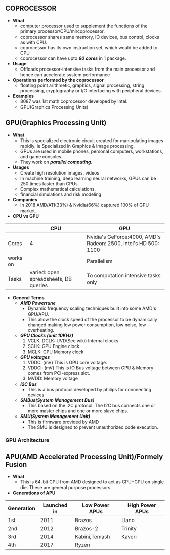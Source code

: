 ## COPROCESSOR
- **What**
	- computer processor used to supplement the functions of the primary processor/CPU/mircoprocessor.
	- coprocessor shares same memory, IO devices, bus control, clocks as with CPU.
	- coprocessor has its own instruction set, which would be added to CPU
	- coprocessor can have upto ***60 cores*** in 1 package.
- **Usage**
	- Offloads processor-intensive tasks from the main processor and hence can accelerate system performance
- **Operations performed by the coprocessor**
	- floating point arithmetic, graphics, signal processing, string processing, cryptography or I/O interfacing with peripheral devices.	
- **Examples**
	- 8087 was 1st math coprocessor developed by intel.
	- GPU(Graphics Processing Units)
	
## GPU(Graphics Processing Unit)
- **What**
	- This is specialized electronic circuit created for manipulating images rapidly. ie Specialized in Graphics & Image processing.
	- GPUs are used in mobile phones, personal computers, workstations, and game consoles.
	- They work on ***parallel computing***.
- **Usages**
	- Create high resolution images, videos
	- In machine training, deep learning neural networks, GPUs can be 250 times faster than CPUs.
	- Complex mathematical calculations.
	- financial simulations and risk modeling
- **Companies**
	- In 2018 AMD/ATI(33%) & Nvidia(66%) captured 100% of GPU market.	
- **CPU vs GPU**

|  | CPU | GPU |
| --- | --- | --- |
| Cores | 4 | Nvidia's GeForce:4000, AMD's Radeon: 2500, Intel's HD 500: 1100 |
| works on | | Parallelism |
| Tasks | varied: open spreadsheets, DB queries | To computation intensive tasks only |
	
- **General Terms**
	- ***AMD Powertune***
		- Dynamic frequency scaling techniques built into some AMD's GPU/APU.
		- This allow the clock speed of the processor to be dynamically changed making low power consumption, low noise, low overheating.
	- ***GPU Clocks (unit 10KHz)***
		1. VCLK, DCLK: UVD(See wiki) Internal clocks
		2. SCLK: GPU Engine clock
		3. MCLK: GPU Memory clock
	- ***GPU voltages***
		1. VDDC: (mV) This is GPU core voltage.
		2. VDDCI: (mV) This is IO Bus voltage between GPU & Memory comes from PCI-express slot.
		3. MVDD: Memory voltage
	- ***I2C Bus***
		- This is a bus protocol developed by philips for connnecting devices
	- ***SMBus(System Management Bus)***		
		- This based on the I2C protocol. The I2C bus connects one or more master chips and one or more slave chips.
	- ***SMU(System Management Unit)***
		- This is firmware provided by AMD
		- The SMU is designed to prevent unauthorized code execution. 

### GPU Architecture

## APU(AMD Accelerated Processing Unit)/Formely Fusion
- **What**
	- This is 64-bit CPU from AMD designed to act as CPU+GPU on single die. These are general purpose processors.
- **Generations of APU**

| Generation | Launched in | Low Power APUs | High Power APUs |
| --- | --- | --- | --- |
| 1st | 2011 | Brazos | Llano |
| 2nd | 2012 | Brazos-2 | Trinity |
| 3rd | 2014 | Kabini,Temash | Kaveri |
| 4th | 2017 | Ryzen |



